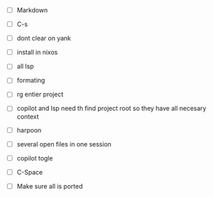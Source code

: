 - [ ] Markdown
- [ ] C-s
- [ ] dont clear on yank
- [ ] install in nixos
- [ ] all lsp
- [ ] formating
- [ ] rg entier project
- [ ] copilot and lsp need th find project root so they have all necesary context
- [ ] harpoon
- [ ] several open files in one session
- [ ] copilot togle
- [ ] C-Space
- [ ] Make sure all is ported

